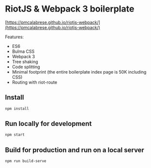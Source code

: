 # RiotJS & Webpack 3 boilerplate
[https://pmcalabrese.github.io/riotjs-webpack/](https://pmcalabrese.github.io/riotjs-webpack/)

Features:
 - ES6
 - Bulma CSS
 - Webpack 3
 - Tree shaking
 - Code splitting
 - Minimal footprint (the entire boilerplate index page is 50K including CSS)
 - Routing with riot-route

## Install

```bash
npm install
```

## Run locally for development

```bash
npm start
```

## Build for production and run on a local server

```bash
npm run build-serve
```